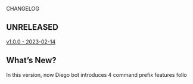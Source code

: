 CHANGELOG

## UNRELEASED

[v1.0.0 - 2023-02-14](https://github.com/Leoff00/go-diego-bot/releases/tag/v1.0.0)

## What’s New?

In this version, now Diego bot introduces 4 command prefix features
follo